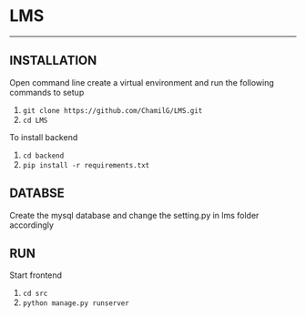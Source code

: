 # LMS
------------

INSTALLATION
------------

Open command line create a virtual environment and run the following commands to setup
1. `git clone https://github.com/ChamilG/LMS.git`
2. `cd LMS`

To install backend
1. `cd backend`
2. `pip install -r requirements.txt`

DATABSE
---
Create the mysql database and change the setting.py in lms folder accordingly

RUN
---

Start frontend
1. `cd src`
2. `python manage.py runserver`

